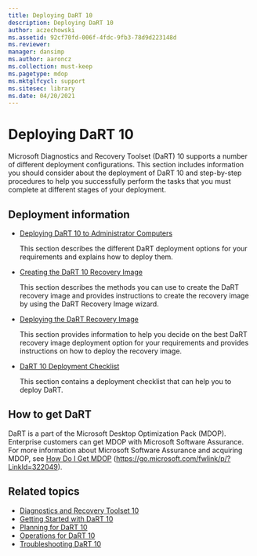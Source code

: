```yaml
---
title: Deploying DaRT 10
description: Deploying DaRT 10
author: aczechowski
ms.assetid: 92cf70fd-006f-4fdc-9fb3-78d9d223148d
ms.reviewer: 
manager: dansimp
ms.author: aaroncz
ms.collection: must-keep
ms.pagetype: mdop
ms.mktglfcycl: support
ms.sitesec: library
ms.date: 04/20/2021
---
```


# Deploying DaRT 10

Microsoft Diagnostics and Recovery Toolset (DaRT) 10 supports a number of different deployment configurations. This section includes information you should consider about the deployment of DaRT 10 and step-by-step procedures to help you successfully perform the tasks that you must complete at different stages of your deployment.

## Deployment information

- [Deploying DaRT 10 to Administrator Computers](deploying-dart-10-to-administrator-computers.md)

    This section describes the different DaRT deployment options for your requirements and explains how to deploy them.

- [Creating the DaRT 10 Recovery Image](creating-the-dart-10-recovery-image.md)

    This section describes the methods you can use to create the DaRT recovery image and provides instructions to create the recovery image by using the DaRT Recovery Image wizard.

- [Deploying the DaRT Recovery Image](deploying-the-dart-recovery-image-dart-10.md)

    This section provides information to help you decide on the best DaRT recovery image deployment option for your requirements and provides instructions on how to deploy the recovery image.

- [DaRT 10 Deployment Checklist](dart-10-deployment-checklist.md)

    This section contains a deployment checklist that can help you to deploy DaRT.

## How to get DaRT

DaRT is a part of the Microsoft Desktop Optimization Pack (MDOP). Enterprise customers can get MDOP with Microsoft Software Assurance. For more information about Microsoft Software Assurance and acquiring MDOP, see [How Do I Get MDOP](https://go.microsoft.com/fwlink/p/?LinkId=322049) (https://go.microsoft.com/fwlink/p/?LinkId=322049).

## Related topics

- [Diagnostics and Recovery Toolset 10](index.md)
- [Getting Started with DaRT 10](getting-started-with-dart-10.md)
- [Planning for DaRT 10](planning-for-dart-10.md)
- [Operations for DaRT 10](operations-for-dart-10.md)
- [Troubleshooting DaRT 10](troubleshooting-dart-10.md)
